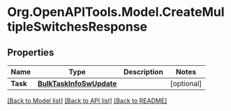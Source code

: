 
# Org.OpenAPITools.Model.CreateMultipleSwitchesResponse

## Properties

Name | Type | Description | Notes
------------ | ------------- | ------------- | -------------
**Task** | [**BulkTaskInfoSwUpdate**](BulkTaskInfoSwUpdate.md) |  | [optional] 

[[Back to Model list]](../README.md#documentation-for-models)
[[Back to API list]](../README.md#documentation-for-api-endpoints)
[[Back to README]](../README.md)

